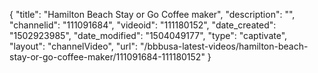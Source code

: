 {
    "title": "Hamilton Beach Stay or Go Coffee maker",
    "description": "",
    "channelid": "111091684",
    "videoid": "111180152",
    "date_created": "1502923985",
    "date_modified": "1504049177",
    "type": "captivate",
    "layout": "channelVideo",
    "url": "\/bbbusa-latest-videos\/hamilton-beach-stay-or-go-coffee-maker\/111091684-111180152"
}